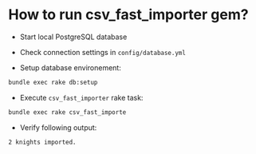 # How to run csv_fast_importer gem?

- Start local PostgreSQL database

- Check connection settings in `config/database.yml`

- Setup database environement:

```bash
bundle exec rake db:setup
```

- Execute `csv_fast_importer` rake task:

```bash
bundle exec rake csv_fast_importe
```

- Verify following output:

```
2 knights imported.
```
